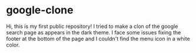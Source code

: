 # google-clone
Hi, this is my first public repository! I tried to make a clon of the google search page
as appears in the dark theme.
I face some issues fixing the footer at the bottom of the page and I couldn't find the 
menu icon in a white color.
